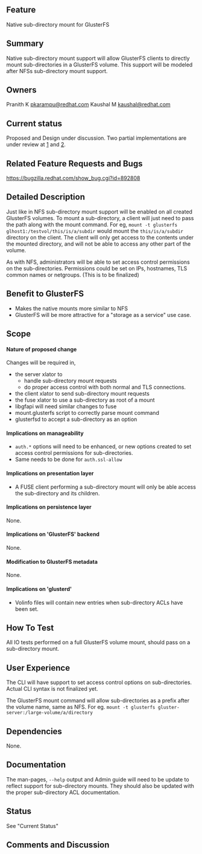 Feature
-------

Native sub-directory mount for GlusterFS

Summary
-------

Native sub-directory mount support will allow GlusterFS clients to directly mount sub-directories in a GlusterFS volume. This support will be modeled after NFSs sub-directory mount support.

Owners
------

Pranith K <pkarampu@redhat.com>
Kaushal M <kaushal@redhat.com>

Current status
--------------

Proposed and Design under discussion. Two partial implementations are under review at [1][1] and [2][2].

[1]: https://review.gluster.org/10186
[2]: https://review.gluster.org/13659

Related Feature Requests and Bugs
---------------------------------

https://bugzilla.redhat.com/show_bug.cgi?id=892808

Detailed Description
--------------------

Just like in NFS sub-directory mount support will be enabled on all created GlusterFS volumes.
To mount a sub-directory, a client will just need to pass the path along with the mount command.
For eg,
`mount -t glusterfs glhost1:/testvol/this/is/a/subdir`
would mount the `this/is/a/subdir` directory on the client.
The client will only get access to the contents under the mounted directory,
and will not be able to access any other part of the volume.

As with NFS, administrators will be able to set access control permissions on the sub-directories.
Permissions could be set on IPs, hostnames, TLS common names or netgroups. (This is to be finalized)


Benefit to GlusterFS
--------------------
- Makes the native mounts more similar to NFS
- GlusterFS will be more attractive for a "storage as a service" use case.



Scope
-----

#### Nature of proposed change

Changes will be required in,
- the server xlator to
  - handle sub-directory mount requests
  - do proper access control with both normal and TLS connections.
- the client xlator to send sub-directory mount requests
- the fuse xlator to use a sub-directory as root of a mount
- libgfapi will need similar changes to fuse
- mount.glusterfs script to correctly parse mount command
- glusterfsd to accept a sub-directory as an option

#### Implications on manageability

- `auth.*` options will need to be enhanced, or new options created to set access control permissions for sub-directories.
- Same needs to be done for `auth.ssl-allow`

#### Implications on presentation layer

- A FUSE client performing a sub-directory mount will only be able access the sub-directory and its children.

#### Implications on persistence layer

None.

#### Implications on 'GlusterFS' backend

None.

#### Modification to GlusterFS metadata

None.

#### Implications on 'glusterd'

- Volinfo files will contain new entries when sub-directory ACLs have been set.

How To Test
-----------

All IO tests performed on a full GlusterFS volume mount, should pass on a sub-directory mount.

User Experience
---------------

The CLI will have support to set access control options on sub-directories. Actual CLI syntax is not finalized yet.

The GlusterFS mount command will allow sub-directories as a prefix after the volume name, same as NFS.
For eg. `mount -t glusterfs gluster-server:/large-volume/a/directory`

Dependencies
------------

None.

Documentation
-------------

The man-pages, `--help` output and Admin guide will need to be update to reflect support for sub-directory mounts. They should also be updated with the proper sub-directory ACL documentation.

Status
------

See "Current Status"

Comments and Discussion
-----------------------

